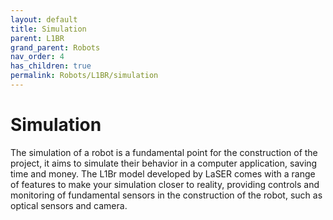 ```yaml
---
layout: default
title: Simulation
parent: L1BR
grand_parent: Robots
nav_order: 4
has_children: true
permalink: Robots/L1BR/simulation
---
```


# Simulation

The simulation of a robot is a fundamental point for the construction of the project, it aims to simulate their behavior in a computer application, saving time and money. The L1Br model developed by LaSER comes with a range of features to make your simulation closer to reality, providing controls and monitoring of fundamental sensors in the construction of the robot, such as optical sensors and camera.